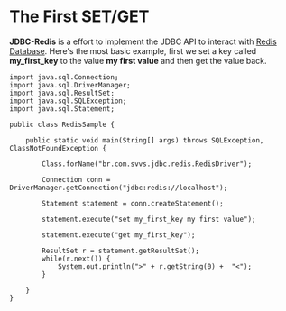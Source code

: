 # The First SET/GET #

**JDBC-Redis** is a effort to implement the JDBC API to interact with [Redis Database](http://code.google.com/p/redis). Here's the most basic example, first we set a key called **my\_first\_key** to the value **my first value** and then get the value back.


```
import java.sql.Connection;
import java.sql.DriverManager;
import java.sql.ResultSet;
import java.sql.SQLException;
import java.sql.Statement;

public class RedisSample {

	public static void main(String[] args) throws SQLException, ClassNotFoundException {
		
		Class.forName("br.com.svvs.jdbc.redis.RedisDriver");
		
		Connection conn = DriverManager.getConnection("jdbc:redis://localhost");
		
		Statement statement = conn.createStatement();
		
		statement.execute("set my_first_key my first value");
		
		statement.execute("get my_first_key");
		
		ResultSet r = statement.getResultSet();
		while(r.next()) {
			System.out.println(">" + r.getString(0) +  "<");
		}
		
	}
}
```